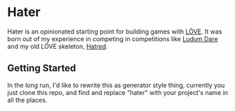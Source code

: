# Hater

Hater is an opinionated starting point for building games with
[LÖVE](https://love2d.org). It was born out of my experience in competing in
competitions like [Ludum Dare](http://ludumdare.com/compo/) and my old LÖVE
skeleton, [Hatred](https://github.com/jarednorman/hatred).

## Getting Started

In the long run, I'd like to rewrite this as generator style thing, currently
you just clone this repo, and find and replace "hater" with your project's name
in all the places.
